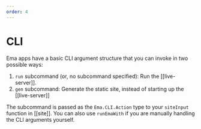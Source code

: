 ```yaml
---
order: 4
---
```

# CLI

Ema apps have a basic CLI argument structure that you can invoke in two possible ways:

1. `run` subcommand (or, no subcommand specified): Run the [[live-server]].
2. `gen` subcommand: Generate the static site, instead of starting up the [[live-server]]

The subcommand is passed as the `Ema.CLI.Action` type to your `siteInput` function in [[site]]. You can also use `runEmaWith` if you are manually handling the CLI arguments yourself.
